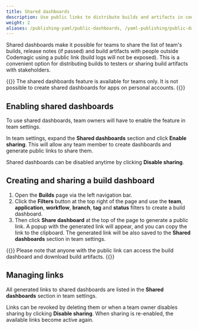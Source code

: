 ```yaml
---
title: Shared dashboards
description: Use public links to distribute builds and artifacts in codemagic.yaml
weight: 2
aliases: /publishing-yaml/public-dashboards, /yaml-publishing/public-dashboards
---
```


Shared dashboards make it possible for teams to share the list of team's builds, release notes (if passed) and build artifacts with people outside Codemagic using a public link (build logs will not be exposed). This is a convenient option for distributing builds to testers or sharing build artifacts with stakeholders. 

{{<notebox>}}
The shared dashboards feature is available for teams only. It is not possible to create shared dashboards for apps on personal accounts.
{{</notebox>}}

## Enabling shared dashboards

To use shared dashboards, team owners will have to enable the feature in team settings. 

In team settings, expand the **Shared dashboards** section and click **Enable sharing**. This will allow any team member to create dashboards and generate public links to share them.

Shared dashboards can be disabled anytime by clicking **Disable sharing**.

## Creating and sharing a build dashboard

1. Open the **Builds** page via the left navigation bar.
2. Click the **Filters** button at the top right of the page and use the **team**, **application**, **workflow**, **branch**, **tag** and **status** filters to create a build dashboard. 
3. Then click **Share dashboard** at the top of the page to generate a public link. A popup with the generated link will appear, and you can copy the link to the clipboard. The generated link will be also saved to the **Shared dashboards** section in team settings.

{{<notebox>}}
Please note that anyone with the public link can access the build dashboard and download build artifacts.
{{</notebox>}}

## Managing links

All generated links to shared dashboards are listed in the **Shared dashboards** section in team settings. 

Links can be revoked by deleting them or when a team owner disables sharing by clicking **Disable sharing**. When sharing is re-enabled, the available links become active again.
